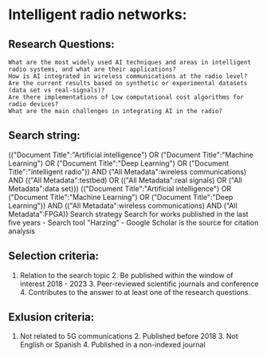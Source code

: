 # Intelligent radio networks: 	
## Research Questions:
	What are the most widely used AI techniques and areas in intelligent radio systems, and what are their applications?
	How is AI integrated in wireless communications at the radio level?
	Are the current results based on synthetic or experimental datasets (data set vs real-signals)?
	Are there implementations of Low computational cost algorithms for radio devices?
	What are the main challenges in integrating AI in the radio?
  
## Search string:
(("Document Title":"Artificial intelligence") OR ("Document Title":"Machine Learning") OR ("Document Title":"Deep Learning") OR ("Document Title":"intelligent radio")) AND ("All Metadata":wireless communications) AND (("All Metadata":testbed) OR (("All Metadata":real signals) OR ("All Metadata":data set)))
	(("Document Title":"Artificial intelligence") OR ("Document Title":"Machine Learning") OR ("Document Title":"Deep Learning")) AND (("All Metadata":wireless communications) AND ("All Metadata":FPGA))
Search strategy	Search for works published in the last five years - Search tool "Harzing" - Google Scholar is the source for citation analysis
	
## Selection criteria:
  1. Relation to the search topic
	2. Be published within the window of interest  2018 - 2023
	3. Peer-reviewed scientific journals and conference
	4. Contributes to the answer to at least one of the research questions.​
## Exlusion criteria:
  1. Not related to 5G communications
	2. Published before 2018
	3. Not English  or Spanish
	4. Published in a non-indexed journal
